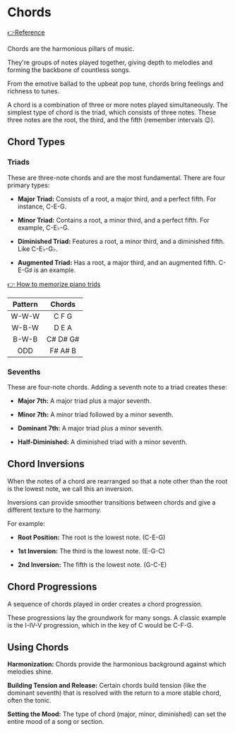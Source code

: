 # Chords

[👉Reference](https://muted.io/music-theory/#chapter-4)

Chords are the harmonious pillars of music.

They're groups of notes played together, giving depth to melodies and forming the backbone of countless songs.

From the emotive ballad to the upbeat pop tune, chords bring feelings and richness to tunes.

A chord is a combination of three or more notes played simultaneously. The simplest type of chord is the triad, which consists of three notes. These three notes are the root, the third, and the fifth (remember intervals 😉).

## Chord Types

### Triads

These are three-note chords and are the most fundamental. There are four primary types:

- **Major Triad:** Consists of a root, a major third, and a perfect fifth. For instance, C-E-G.
 
- **Minor Triad:** Contains a root, a minor third, and a perfect fifth. For example, C-E♭-G.
 
- **Diminished Triad:** Features a root, a minor third, and a diminished fifth. Like C-E♭-G♭.
 
- **Augmented Triad:** Has a root, a major third, and an augmented fifth. C-E-G♯ is an example.

[👉 How to memorize piano trids](https://www.youtube.com/watch?v=06pyLmYs-1g)

| Pattern | Chords |
|:---:|:---:|
| W-W-W | C F G |
| W-B-W | D E A |
| B-W-B | C# D# G# |
| ODD | F# A# B |

### Sevenths

These are four-note chords. Adding a seventh note to a triad creates these:

- **Major 7th:** A major triad plus a major seventh.
 
- **Minor 7th:** A minor triad followed by a minor seventh.
 
- **Dominant 7th:** A major triad plus a minor seventh.
 
- **Half-Diminished:** A diminished triad with a minor seventh.

## Chord Inversions

When the notes of a chord are rearranged so that a note other than the root is the lowest note, we call this an inversion.

Inversions can provide smoother transitions between chords and give a different texture to the harmony.

For example:

- **Root Position:** The root is the lowest note. (C-E-G)
 
- **1st Inversion:** The third is the lowest note. (E-G-C)

- **2nd Inversion:** The fifth is the lowest note. (G-C-E)

## Chord Progressions

A sequence of chords played in order creates a chord progression.

These progressions lay the groundwork for many songs. A classic example is the I-IV-V progression, which in the key of C would be C-F-G.


## Using Chords

**Harmonization:** Chords provide the harmonious background against which melodies shine.

**Building Tension and Release:** Certain chords build tension (like the dominant seventh) that is resolved with the return to a more stable chord, often the tonic.

**Setting the Mood:** The type of chord (major, minor, diminished) can set the entire mood of a song or section.